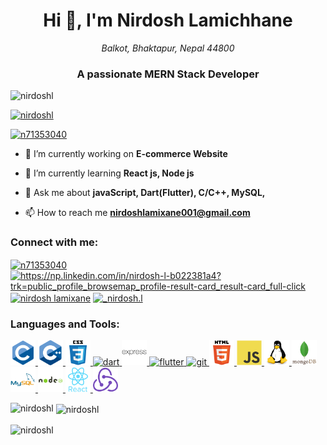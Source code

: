 <h1 align="center">Hi 👋, I'm Nirdosh Lamichhane</h1>
<p align="center"><i>Balkot, Bhaktapur, Nepal 44800</i></p>
<h3 align="center">A passionate MERN Stack Developer</h3>

<p align="left"> <img src="https://komarev.com/ghpvc/?username=nirdoshl&label=Profile%20views&color=0e75b6&style=flat" alt="nirdoshl" /> </p>

<p align="left"> <a href="https://github.com/ryo-ma/github-profile-trophy"><img src="https://github-profile-trophy.vercel.app/?username=nirdoshl" alt="nirdoshl" /></a> </p>

<p align="left"> <a href="https://twitter.com/n71353040" target="blank"><img src="https://img.shields.io/twitter/follow/n71353040?logo=twitter&style=for-the-badge" alt="n71353040" /></a> </p>

- 🔭 I’m currently working on **E-commerce Website**

- 🌱 I’m currently learning **React js, Node js**

- 💬 Ask me about **javaScript, Dart(Flutter), C/C++, MySQL,**

- 📫 How to reach me **nirdoshlamixane001@gmail.com**

<h3 align="left">Connect with me:</h3>
<p align="left">
<a href="https://twitter.com/n71353040" target="blank"><img align="center" src="https://raw.githubusercontent.com/rahuldkjain/github-profile-readme-generator/master/src/images/icons/Social/twitter.svg" alt="n71353040" height="30" width="40" /></a>
<a href="https://linkedin.com/in/nirdosh-l-b022381a4?trk=public_profile_browsemap_profile-result-card_result-card_full-click" target="blank"><img align="center" src="https://raw.githubusercontent.com/rahuldkjain/github-profile-readme-generator/master/src/images/icons/Social/linked-in-alt.svg" alt="https://np.linkedin.com/in/nirdosh-l-b022381a4?trk=public_profile_browsemap_profile-result-card_result-card_full-click" height="30" width="40" /></a>
<a href="https://fb.com/nirdosh.lamixane.1" target="blank"><img align="center" src="https://raw.githubusercontent.com/rahuldkjain/github-profile-readme-generator/master/src/images/icons/Social/facebook.svg" alt="nirdosh lamixane" height="30" width="40" /></a>
<a href="https://instagram.com/_nirdosh.l" target="blank"><img align="center" src="https://raw.githubusercontent.com/rahuldkjain/github-profile-readme-generator/master/src/images/icons/Social/instagram.svg" alt="_nirdosh.l" height="30" width="40" /></a>
</p>

<h3 align="left">Languages and Tools:</h3>
<p align="left"> <a href="https://www.cprogramming.com/" target="_blank" rel="noreferrer"> <img src="https://raw.githubusercontent.com/devicons/devicon/master/icons/c/c-original.svg" alt="c" width="40" height="40"/> </a> <a href="https://www.w3schools.com/cpp/" target="_blank" rel="noreferrer"> <img src="https://raw.githubusercontent.com/devicons/devicon/master/icons/cplusplus/cplusplus-original.svg" alt="cplusplus" width="40" height="40"/> </a> <a href="https://www.w3schools.com/css/" target="_blank" rel="noreferrer"> <img src="https://raw.githubusercontent.com/devicons/devicon/master/icons/css3/css3-original-wordmark.svg" alt="css3" width="40" height="40"/> </a> <a href="https://dart.dev" target="_blank" rel="noreferrer"> <img src="https://www.vectorlogo.zone/logos/dartlang/dartlang-icon.svg" alt="dart" width="40" height="40"/> </a> <a href="https://expressjs.com" target="_blank" rel="noreferrer"> <img src="https://raw.githubusercontent.com/devicons/devicon/master/icons/express/express-original-wordmark.svg" alt="express" width="40" height="40"/> </a> <a href="https://flutter.dev" target="_blank" rel="noreferrer"> <img src="https://www.vectorlogo.zone/logos/flutterio/flutterio-icon.svg" alt="flutter" width="40" height="40"/> </a> <a href="https://git-scm.com/" target="_blank" rel="noreferrer"> <img src="https://www.vectorlogo.zone/logos/git-scm/git-scm-icon.svg" alt="git" width="40" height="40"/> </a> <a href="https://www.w3.org/html/" target="_blank" rel="noreferrer"> <img src="https://raw.githubusercontent.com/devicons/devicon/master/icons/html5/html5-original-wordmark.svg" alt="html5" width="40" height="40"/> </a> <a href="https://developer.mozilla.org/en-US/docs/Web/JavaScript" target="_blank" rel="noreferrer"> <img src="https://raw.githubusercontent.com/devicons/devicon/master/icons/javascript/javascript-original.svg" alt="javascript" width="40" height="40"/> </a> <a href="https://www.linux.org/" target="_blank" rel="noreferrer"> <img src="https://raw.githubusercontent.com/devicons/devicon/master/icons/linux/linux-original.svg" alt="linux" width="40" height="40"/> </a> <a href="https://www.mongodb.com/" target="_blank" rel="noreferrer"> <img src="https://raw.githubusercontent.com/devicons/devicon/master/icons/mongodb/mongodb-original-wordmark.svg" alt="mongodb" width="40" height="40"/> </a> <a href="https://www.mysql.com/" target="_blank" rel="noreferrer"> <img src="https://raw.githubusercontent.com/devicons/devicon/master/icons/mysql/mysql-original-wordmark.svg" alt="mysql" width="40" height="40"/> </a> <a href="https://nodejs.org" target="_blank" rel="noreferrer"> <img src="https://raw.githubusercontent.com/devicons/devicon/master/icons/nodejs/nodejs-original-wordmark.svg" alt="nodejs" width="40" height="40"/> </a> <a href="https://reactjs.org/" target="_blank" rel="noreferrer"> <img src="https://raw.githubusercontent.com/devicons/devicon/master/icons/react/react-original-wordmark.svg" alt="react" width="40" height="40"/> </a> <a href="https://redux.js.org" target="_blank" rel="noreferrer"> <img src="https://raw.githubusercontent.com/devicons/devicon/master/icons/redux/redux-original.svg" alt="redux" width="40" height="40"/> </a> </p>

<p><img align="left" src="https://github-readme-stats.vercel.app/api/top-langs?username=nirdoshl&show_icons=true&locale=en&layout=compact" alt="nirdoshl" /></p>

<p>&nbsp;<img align="center" src="https://github-readme-stats.vercel.app/api?username=nirdoshl&show_icons=true&locale=en" alt="nirdoshl" /></p>

<p><img align="center" src="https://github-readme-streak-stats.herokuapp.com/?user=nirdoshl&" alt="nirdoshl" /></p>
